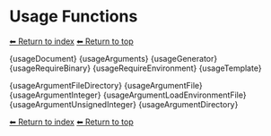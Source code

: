 # Usage Functions

[⬅ Return to index](index.md)
[⬅ Return to top](../index.md)

{usageDocument}
{usageArguments}
{usageGenerator}
{usageRequireBinary}
{usageRequireEnvironment}
{usageTemplate}

{usageArgumentFileDirectory}
{usageArgumentFile}
{usageArgumentInteger}
{usageArgumentLoadEnvironmentFile}
{usageArgumentUnsignedInteger}
{usageArgumentDirectory}

[⬅ Return to index](index.md)
[⬅ Return to top](../index.md)
